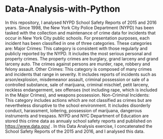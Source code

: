 
# Data-Analysis-with-Python
In this repository, I analysed NYPD School Safety Reports of 2015 and 2016 years. Since 1998, the New York City Police Department (NYPD) has been tasked with the collection and maintenance of crime data for incidents that occur in New York City public schools. For presentation purposes, each incident has been classified in one of three categories. These categories are: Major Crimes: This category is consistent with those regularly and publicly reported by the NYPD. It includes the most serious personal and property crimes. The property crimes are burglary, grand larceny and grand larceny auto. The crimes against persons are murder, rape, robbery and felony assault. Other Crimes: This category is composed of many crimes and incidents that range in severity. It includes reports of incidents such as arson/explosion, misdemeanor assault, criminal possession or sale of a controlled substance, sale of marijuana, criminal mischief, petit larceny, reckless endangerment, sex offenses (not including rape, which is included in the Major Crimes), and weapons possession. Non-Criminal Incidents: This category includes actions which are not classified as crimes but are nevertheless disruptive to the school environment. It includes disorderly conduct, harassment, loitering, possession of marijuana, dangerous instruments and trespass. NYPD and NYC Department of Education are stored this crime data as annualy school safety reports and published on https://www.data.gov/ . In this Data Analysis exercise, I concatenated the School Safety Reports of the 2015 and 2016, and I analysed this data.
